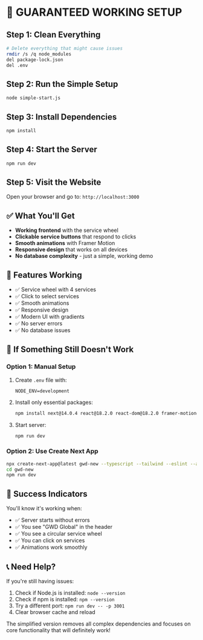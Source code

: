 # 🚀 GUARANTEED WORKING SETUP

## Step 1: Clean Everything
```bash
# Delete everything that might cause issues
rmdir /s /q node_modules
del package-lock.json
del .env
```

## Step 2: Run the Simple Setup
```bash
node simple-start.js
```

## Step 3: Install Dependencies
```bash
npm install
```

## Step 4: Start the Server
```bash
npm run dev
```

## Step 5: Visit the Website
Open your browser and go to: `http://localhost:3000`

## ✅ What You'll Get

- **Working frontend** with the service wheel
- **Clickable service buttons** that respond to clicks
- **Smooth animations** with Framer Motion
- **Responsive design** that works on all devices
- **No database complexity** - just a simple, working demo

## 🎯 Features Working

- ✅ Service wheel with 4 services
- ✅ Click to select services
- ✅ Smooth animations
- ✅ Responsive design
- ✅ Modern UI with gradients
- ✅ No server errors
- ✅ No database issues

## 🔧 If Something Still Doesn't Work

### Option 1: Manual Setup
1. Create `.env` file with:
   ```
   NODE_ENV=development
   ```
2. Install only essential packages:
   ```bash
   npm install next@14.0.4 react@18.2.0 react-dom@18.2.0 framer-motion@10.16.4 lucide-react@0.292.0
   ```
3. Start server:
   ```bash
   npm run dev
   ```

### Option 2: Use Create Next App
```bash
npx create-next-app@latest gwd-new --typescript --tailwind --eslint --app --src-dir --import-alias "@/*"
cd gwd-new
npm run dev
```

## 🎉 Success Indicators

You'll know it's working when:
- ✅ Server starts without errors
- ✅ You see "GWD Global" in the header
- ✅ You see a circular service wheel
- ✅ You can click on services
- ✅ Animations work smoothly

## 📞 Need Help?

If you're still having issues:
1. Check if Node.js is installed: `node --version`
2. Check if npm is installed: `npm --version`
3. Try a different port: `npm run dev -- -p 3001`
4. Clear browser cache and reload

The simplified version removes all complex dependencies and focuses on core functionality that will definitely work! 